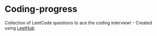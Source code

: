 # Coding-progress
Collection of LeetCode questions to ace the coding interview! - Created using [LeetHub](https://github.com/QasimWani/LeetHub)
